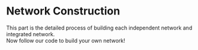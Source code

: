 # Network Construction
This part is the detailed process of building each independent network and integrated network.  
Now follow our code to build your own network!
